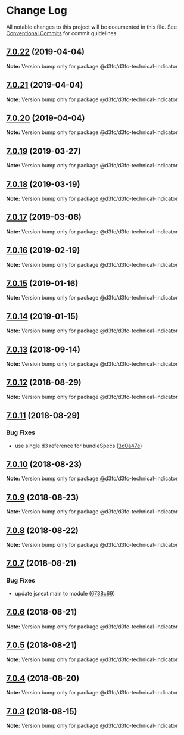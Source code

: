 # Change Log

All notable changes to this project will be documented in this file.
See [Conventional Commits](https://conventionalcommits.org) for commit guidelines.

<a name="7.0.22"></a>
## [7.0.22](https://github.com/d3fc/d3fc/compare/@d3fc/d3fc-technical-indicator@7.0.21...@d3fc/d3fc-technical-indicator@7.0.22) (2019-04-04)




**Note:** Version bump only for package @d3fc/d3fc-technical-indicator

<a name="7.0.21"></a>
## [7.0.21](https://github.com/d3fc/d3fc/compare/@d3fc/d3fc-technical-indicator@7.0.20...@d3fc/d3fc-technical-indicator@7.0.21) (2019-04-04)




**Note:** Version bump only for package @d3fc/d3fc-technical-indicator

<a name="7.0.20"></a>
## [7.0.20](https://github.com/d3fc/d3fc/compare/@d3fc/d3fc-technical-indicator@7.0.19...@d3fc/d3fc-technical-indicator@7.0.20) (2019-04-04)




**Note:** Version bump only for package @d3fc/d3fc-technical-indicator

<a name="7.0.19"></a>
## [7.0.19](https://github.com/d3fc/d3fc/compare/@d3fc/d3fc-technical-indicator@7.0.18...@d3fc/d3fc-technical-indicator@7.0.19) (2019-03-27)




**Note:** Version bump only for package @d3fc/d3fc-technical-indicator

<a name="7.0.18"></a>
## [7.0.18](https://github.com/d3fc/d3fc/compare/@d3fc/d3fc-technical-indicator@7.0.17...@d3fc/d3fc-technical-indicator@7.0.18) (2019-03-19)




**Note:** Version bump only for package @d3fc/d3fc-technical-indicator

<a name="7.0.17"></a>
## [7.0.17](https://github.com/d3fc/d3fc/compare/@d3fc/d3fc-technical-indicator@7.0.16...@d3fc/d3fc-technical-indicator@7.0.17) (2019-03-06)




**Note:** Version bump only for package @d3fc/d3fc-technical-indicator

<a name="7.0.16"></a>
## [7.0.16](https://github.com/d3fc/d3fc/compare/@d3fc/d3fc-technical-indicator@7.0.15...@d3fc/d3fc-technical-indicator@7.0.16) (2019-02-19)




**Note:** Version bump only for package @d3fc/d3fc-technical-indicator

<a name="7.0.15"></a>
## [7.0.15](https://github.com/d3fc/d3fc/compare/@d3fc/d3fc-technical-indicator@7.0.14...@d3fc/d3fc-technical-indicator@7.0.15) (2019-01-16)




**Note:** Version bump only for package @d3fc/d3fc-technical-indicator

<a name="7.0.14"></a>
## [7.0.14](https://github.com/d3fc/d3fc/compare/@d3fc/d3fc-technical-indicator@7.0.13...@d3fc/d3fc-technical-indicator@7.0.14) (2019-01-15)




**Note:** Version bump only for package @d3fc/d3fc-technical-indicator

<a name="7.0.13"></a>
## [7.0.13](https://github.com/d3fc/d3fc/compare/@d3fc/d3fc-technical-indicator@7.0.12...@d3fc/d3fc-technical-indicator@7.0.13) (2018-09-14)




**Note:** Version bump only for package @d3fc/d3fc-technical-indicator

<a name="7.0.12"></a>
## [7.0.12](https://github.com/d3fc/d3fc/compare/@d3fc/d3fc-technical-indicator@7.0.11...@d3fc/d3fc-technical-indicator@7.0.12) (2018-08-29)




**Note:** Version bump only for package @d3fc/d3fc-technical-indicator

<a name="7.0.11"></a>
## [7.0.11](https://github.com/d3fc/d3fc/compare/@d3fc/d3fc-technical-indicator@7.0.10...@d3fc/d3fc-technical-indicator@7.0.11) (2018-08-29)


### Bug Fixes

* use single d3 reference for bundleSpecs ([3d0a47e](https://github.com/d3fc/d3fc/commit/3d0a47e))




<a name="7.0.10"></a>
## [7.0.10](https://github.com/d3fc/d3fc/compare/@d3fc/d3fc-technical-indicator@7.0.9...@d3fc/d3fc-technical-indicator@7.0.10) (2018-08-23)




**Note:** Version bump only for package @d3fc/d3fc-technical-indicator

<a name="7.0.9"></a>
## [7.0.9](https://github.com/d3fc/d3fc/compare/@d3fc/d3fc-technical-indicator@7.0.8...@d3fc/d3fc-technical-indicator@7.0.9) (2018-08-23)




**Note:** Version bump only for package @d3fc/d3fc-technical-indicator

<a name="7.0.8"></a>
## [7.0.8](https://github.com/d3fc/d3fc/compare/@d3fc/d3fc-technical-indicator@7.0.7...@d3fc/d3fc-technical-indicator@7.0.8) (2018-08-22)




**Note:** Version bump only for package @d3fc/d3fc-technical-indicator

<a name="7.0.7"></a>
## [7.0.7](https://github.com/d3fc/d3fc/compare/@d3fc/d3fc-technical-indicator@7.0.6...@d3fc/d3fc-technical-indicator@7.0.7) (2018-08-21)


### Bug Fixes

* update jsnext:main to module ([6738c69](https://github.com/d3fc/d3fc/commit/6738c69))




<a name="7.0.6"></a>
## [7.0.6](https://github.com/d3fc/d3fc/compare/@d3fc/d3fc-technical-indicator@7.0.5...@d3fc/d3fc-technical-indicator@7.0.6) (2018-08-21)




**Note:** Version bump only for package @d3fc/d3fc-technical-indicator

<a name="7.0.5"></a>
## [7.0.5](https://github.com/d3fc/d3fc-technical-indicator/compare/@d3fc/d3fc-technical-indicator@7.0.4...@d3fc/d3fc-technical-indicator@7.0.5) (2018-08-21)




**Note:** Version bump only for package @d3fc/d3fc-technical-indicator

<a name="7.0.4"></a>
## [7.0.4](https://github.com/d3fc/d3fc/compare/@d3fc/d3fc-technical-indicator@7.0.3...@d3fc/d3fc-technical-indicator@7.0.4) (2018-08-20)




**Note:** Version bump only for package @d3fc/d3fc-technical-indicator

<a name="7.0.3"></a>
## [7.0.3](https://github.com/d3fc/d3fc/compare/@d3fc/d3fc-technical-indicator@7.0.2...@d3fc/d3fc-technical-indicator@7.0.3) (2018-08-15)




**Note:** Version bump only for package @d3fc/d3fc-technical-indicator
